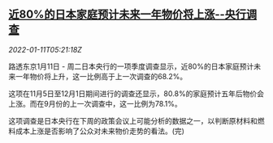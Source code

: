 <!--1641879062000-->
[近80%的日本家庭预计未来一年物价将上涨--央行调查](https://cn.reuters.com/article/japan-cen-household-inflation-0111-idCNKBS2JL0EB)
------

<div><i>2022-01-11T05:21:18Z</i></div><p>路透东京1月11日 - 周二日本央行的一项季度调查显示，近80%的日本家庭预计未来一年物价将上升，这一比例高于上一次调查的68.2%。</p><p>这项在11月5日至12月1日期间进行的调查还显示，80.8%的家庭预计五年后物价会上涨。而在9月份的上一次调查中，这一比例为78.1%。</p><p>这项调查是日本央行在下周的政策会议上可能分析的数据之一，以判断原材料和燃料成本上涨是否影响了公众对未来物价走势的看法。(完)</p>
